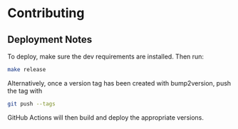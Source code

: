 # Contributing

## Deployment Notes

To deploy, make sure the dev requirements are installed. Then run:

```bash
make release
```

Alternatively, once a version tag has been created with bump2version, push the
tag with

```bash
git push --tags
```

GitHub Actions will then build and deploy the appropriate versions.
